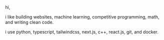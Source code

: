 hi, 

i like building websites, machine learning, competitive programming, math, and writing clean code.

i use python, typescript, tailwindcss, next.js, c++, react.js, git, and docker.
